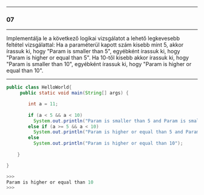 
---

### 07

---

Implementálja le a következő logikai vizsgálatot a lehető legkevesebb feltétel vizsgálattal: Ha a paraméterül kapott szám kisebb mint 5, 
akkor írassuk ki, hogy "Param is smaller than 5", egyébként írassuk ki, hogy "Param is higher or equal than 5". Ha 10-től kisebb akkor 
írassuk ki, hogy "Param is smaller than 10", egyébként írassuk ki, hogy "Param is higher or equal than 10".

---

```java
public class HelloWorld{
     public static void main(String[] args) {

        int a = 11;
        
		if (a < 5 && a < 10) 
		  System.out.println("Param is smaller than 5 and Param is smaller than 10");
		else if (a >= 5 && a < 10)
		  System.out.println("Param is higher or equal than 5 and Param is smaller than 10");
		else
		  System.out.println("Param is higher or equal than 10");  
		
	}

}

>>>
Param is higher or equal than 10
>>>
```
